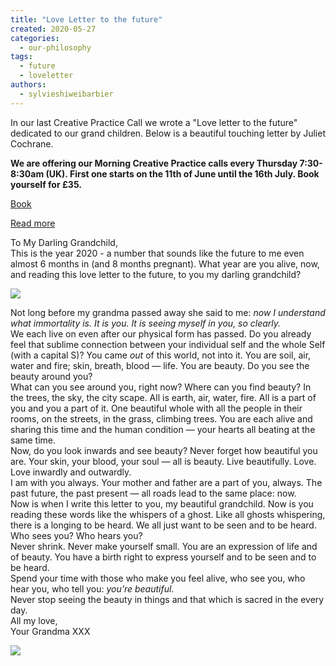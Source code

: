 ```yaml
---
title: "Love Letter to the future"
created: 2020-05-27
categories: 
  - our-philosophy
tags: 
  - future
  - loveletter
authors: 
  - sylvieshiweibarbier
---
```


In our last Creative Practice Call we wrote a "Love letter to the future" dedicated to our grand children. Below is a beautiful touching letter by Juliet Cochrane.

**We are offering our Morning Creative Practice calls every **Thursday** 7:30- 8:30am (UK). First one starts on the 11th of June until the 16th July. Book yourself for £35.** 

[Book](https://ti.to/art-earth-tech/online-calls)

[Read more](https://artearthtech.com/2020/04/02/morning-creative-practice/)

To My Darling Grandchild,  
This is the year 2020 - a number that sounds like the future to me even almost 6 months in (and 8 months pregnant). What year are you alive, now, and reading this love letter to the future, to you my darling grandchild? 

![](https://artearthtech.files.wordpress.com/2020/05/liane-metzler-b32qg6ua34y-unsplash.jpg?w=580)

Not long before my grandma passed away she said to me: _now I understand what immortality is. It is you. It is seeing myself in you, so clearly._   
We each live on even after our physical form has passed. Do you already feel that sublime connection between your individual self and the whole Self (with a capital S)? You came _out_ of this world, not into it. You are soil, air, water and fire; skin, breath, blood — life. You are beauty. Do you see the beauty around you?   
What can you see around you, right now? Where can you find beauty? In the trees, the sky, the city scape. All is earth, air, water, fire. All is a part of you and you a part of it. One beautiful whole with all the people in their rooms, on the streets, in the grass, climbing trees. You are each alive and sharing this time and the human condition — your hearts all beating at the same time.   
Now, do you look inwards and see beauty? Never forget how beautiful you are. Your skin, your blood, your soul — all is beauty. Live beautifully. Love. Love inwardly and outwardly.   
I am with you always. Your mother and father are a part of you, always. The past future, the past present — all roads lead to the same place: now.   
Now is when I write this letter to you, my beautiful grandchild. Now is you reading these words like the whispers of a ghost. Like all ghosts whispering, there is a longing to be heard. We all just want to be seen and to be heard. Who sees you? Who hears you?   
Never shrink. Never make yourself small. You are an expression of life and of beauty. You have a birth right to express yourself and to be seen and to be heard.   
Spend your time with those who make you feel alive, who see you, who hear you, who tell you: _you’re beautiful_.   
Never stop seeing the beauty in things and that which is sacred in the every day.  
All my love,  
Your Grandma XXX

![](https://artearthtech.files.wordpress.com/2020/05/liane-metzler-b32qg6ua34y-unsplash.jpg?w=1024)
